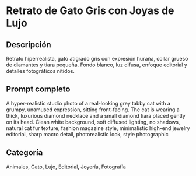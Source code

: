 # Retrato de Gato Gris con Joyas de Lujo

## Descripción
Retrato hiperrealista, gato atigrado gris con expresión huraña, collar grueso de diamantes y tiara pequeña. Fondo blanco, luz difusa, enfoque editorial y detalles fotográficos nítidos.

## Prompt completo
A hyper-realistic studio photo of a real-looking grey tabby cat with a grumpy, unamused expression, sitting front-facing. The cat is wearing a thick, luxurious diamond necklace and a small diamond tiara placed gently on its head. Clean white background, soft diffused lighting, no shadows, natural cat fur texture, fashion magazine style, minimalistic high-end jewelry editorial, sharp macro detail, photorealistic look, style photographic

## Categoría
Animales, Gato, Lujo, Editorial, Joyería, Fotografía
